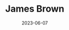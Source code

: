 ---
title: "James Brown"
cc-type: person
born-on: 1933-05-03
date: 2023-06-07
died-on: 2006-12-25
hashtag: james-brown
tags:
  - American
  - singer
  - dancer
  - musician
  - human being
  - dead at the moment
---